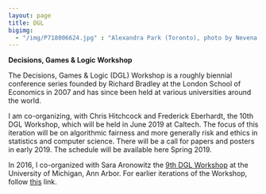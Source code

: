```yaml
---
layout: page 
title: DGL
bigimg:
  - "/img/P718006624.jpg" : "Alexandra Park (Toronto), photo by Nevena Novakovic (2017)"
---
```

**Decisions, Games & Logic Workshop**

The Decisions, Games & Logic (DGL) Workshop is a roughly biennial conference series founded by Richard Bradley at the London School of Economics in 2007 and has since been held at various universities around the world. 

I am co-organizing, with Chris Hitchcock and Frederick Eberhardt, the 10th DGL Workshop, which will be held in June 2019 at Caltech. The focus of this iteration will be on algorithmic fairness and more generally risk and ethics in statistics and computer science. There will be a call for papers and posters in early 2019. The schedule will be available here Spring 2019.

In 2016, I co-organized with Sara Aronowitz the [9th DGL Workshop](http://www-personal.umich.edu/~skaron/dgl/) at the University of Michigan, Ann Arbor. For earlier iterations of the Workshop, follow [this](http://personal.lse.ac.uk/marcoci/dgl2015/) link. 
